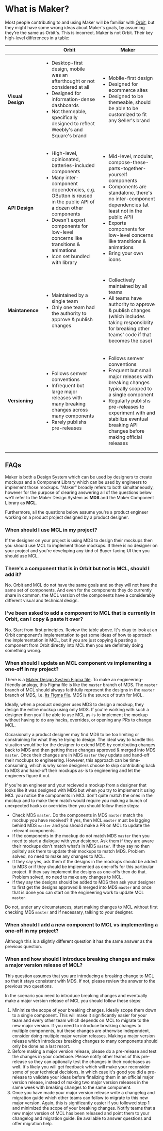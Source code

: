 # What is Maker?

Most people contributing to and using Maker will be familiar with [Orbit](https://github.com/square/orbit), but they might have some wrong ideas about Maker's goals, by assuming they're the same as Orbit's. This is incorrect. Maker is not Orbit. Their key high-level differences in a table:

| | Orbit | Maker |
|-|-------|-------|
| **Visual Design** | <ul><li>Desktop-first design, mobile was an afterthought or not considered at all</li><li>Designed for information-dense dashboards</li><li>Not themeable, specifically designed to reflect Weebly's and Square's brand</li></ul> | <ul><li>Mobile-first design</li><li>Designed for ecommerce sites</li><li>Designed to be themeable, should be able to be customized to fit any Seller's brand</li></ul> |
| **API Design** | <ul><li>High-level, opinionated, batteries-included components</li><li>Many inter-component dependencies, e.g. OButton is reused in the public API of a dozen other components</li><li>Doesn't export components for low-level concerns like transitions & animations</li><li>Icon set bundled with library</li></ul> | <ul><li>Mid-level, modular, compose-these-parts-together-yourself components</li><li>Components are standalone, there's no inter-component dependencies (at least not in the public API)</li><li>Exports components for low-level concerns like transitions & animations</li><li>Bring your own icons</li></ul> |
| **Maintanence** | <ul><li>Maintained by a single team</li><li>Only one team had the authority to approve & publish changes</li></ul> | <ul><li>Collectively maintained by all teams</li><li>All teams have authority to approve & publish changes (which includes taking responsiblity for breaking other teams' code if that becomes the case)</li></ul> |
| **Versioning** | <ul><li>Follows semver conventions</li><li>Infrequent but large major releases with many breaking changes across many components</li><li>Rarely publishs pre-releases</li></ul> | <ul><li>Follows semver conventions</li><li>Frequent but small major releases with breaking changes typically scoped to a single component</li><li>Regularly publishs pre-releases to experiment with and stabilize eventual breaking API changes before making official releases</li></ul> |




## FAQs

Maker is both a Design System which can be used by designers to create mockups and a Component Library which can be used by engineers to implement those mockups. "Maker" broadly refers to both simultaneously, however for the purpose of clearing answering all of the questions below we'll refer to the Maker Design System as **MDS** and the Maker Component Library as **MCL**.

Furthermore, all the questions below assume you're a product engineer working on a product project designed by a product designer.

### When should I use MCL in my project?

If the designer on your project is using MDS to design their mockups then you should use MCL to implement those mockups. If there is no designer on your project and you're developing any kind of Buyer-facing UI then you should use MCL.


### There's a component that is in Orbit but not in MCL, should I add it?

No. Orbit and MCL do not have the same goals and so they will not have the same set of components. And even for the components they do currently share in common, the MCL version of the components have a considerably different visual and technical design.



### I've been asked to add a component to MCL that is currently in Orbit, can I copy & paste it over?

No. Start from first principles. Review the table above. It's okay to look at an Orbit component's implementation to get some ideas of how to approach the implementation in MCL, but if you are just copying & pasting a component from Orbit directly into MCL then you are definitely doing something wrong.



### When should I update an MCL component vs implementing a one-off in my project?

There is a [Maker Design System Figma file](https://www.figma.com/file/2cgnI0Cb5L7DqdCNiIRrot/%F0%9F%8D%81-Maker-Design-System?node-id=2379%3A19587). To make an engineering-friendly analogy, this Figma file is like the `master` branch of MDS. The `master` branch of MCL should always faithfully represent the designs in the `master` branch of MDS, i.e. [its Figma file](https://www.figma.com/file/2cgnI0Cb5L7DqdCNiIRrot/%F0%9F%8D%81-Maker-Design-System?node-id=2379%3A19587). MDS is the source of truth for MCL.

Ideally, when a product designer uses MDS to design a mockup, they design the entire mockup using only MDS. If you're working with such a designer then you'll be able to use MCL as-is to implement the mockup without having to do any hacks, overrides, or opening any PRs to change MCL.

Occasionally a product designer may find MDS to be too limiting or constraining for what they're trying to design. The ideal way to handle this situation would be for the designer to extend MDS by contributing changes back to MDS and then getting those changes approved & merged into MDS `master`. Once their changes are in MDS `master` they update and hand-off their mockups to engineering. However, this approach can be time-consuming, which is why some designers choose to skip contributing back to MDS and hand-off their mockups as-is to engineering and let the engineers figure it out.

If you're an engineer and your recieved a mockup from a designer that looks like it was designed with MDS but when you try to implement it using MCL you notice the components in MCL don't quite match the ones in the mockup and to make them match would require you making a bunch of unexpected hacks or overrides then you should follow these steps:

- Check MDS `master`. Do the components in MDS `master` match the mockup you have received? If yes, then MCL `master` must be lagging behind MDS `master` and you should make a PR on MCL to update the relevant components.
- If the components in the mockup do not match MDS `master` then you need to start a dialogue with your designer. Ask them if they are aware their mockups don't match what's in MDS `master`. If they say no then politely ask them to update their mockups to match MDS. Problem solved, no need to make any changes to MCL.
- If they say yes, ask them if the designs in the mockups should be added to MDS or if they should be implemented as one-offs for this particular project. If they say implement the designs as one-offs then do that. Problem solved, no need to make any changes to MCL.
- If they say the designs should be added to MDS then ask your designer to first get the designs approved & merged into MDS `master` and once that is done you can start on the engineering work to update MCL `master`.

Do not, under any circumstances, start making changes to MCL without first checking MDS `master` and if necessary, talking to your designer.



### When should I add a new component to MCL vs implementing a one-off in my project?

Although this is a slightly different question it has the same answer as the previous question.


### When and how should I introduce breaking changes and make a major version release of MCL?

This question assumes that you are introducing a breaking change to MCL so that it stays consistent with MDS. If not, please review the answer to the previous two questions.

In the scenario you need to introduce breaking changes and eventually make a major version release of MCL you should follow these steps:

1. Minimize the scope of your breaking changes. Ideally scope them down to a single component. This will make it significantly easier for your team and every other team which depends on MCL to migrate to the new major version. If you need to introduce breaking changes to multiple components, but these changes are otherwise independent, consider doing multiple major version releases. Making a major version release which introduces breaking changes to many components should only be done as a last resort.
1. Before making a major version release, please do a pre-release and test the changes in your codebase. Please notify other teams of this pre-release so they can optionally test the changes in their codebases as well. It's likely you will get feedback which will make your reconsider some of your technical decisions, in which case it's good you did a pre-release to validate your ideas before finalizing them in an official major version release, instead of making two major version releases in the same week with breaking changes to the same component.
1. Once you have made your major version release write a changelog and migration guide which other teams can follow to migrate to this new major version. Again, this is significantly easier if you followed step 1 and minimized the scope of your breaking changes. Notify teams that a new major version of MCL has been released and point them to your changelog and migration guide. Be available to answer questions and offer migration help.
